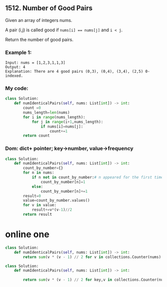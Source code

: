## 1512. Number of Good Pairs

Given an array of integers nums.

A pair (i,j) is called good if ```nums[i] == nums[j]``` and ```i < j```.

Return the number of good pairs.

### Example 1:
```
Input: nums = [1,2,3,1,1,3]
Output: 4
Explanation: There are 4 good pairs (0,3), (0,4), (3,4), (2,5) 0-indexed.
```


### My code:
```python
class Solution:
    def numIdenticalPairs(self, nums: List[int]) -> int:
        count =0
        nums_length=len(nums)
        for i in range(nums_length):
            for j in range(i+1,nums_length):
                if nums[i]=nums[j]:
                    count+=1
        return count
``` 

### Dom: dict+ pointer; key->number, value->frequency
```python
class Solution:
    def numIdenticalPairs(self, nums: List[int]) -> int:
        count_by_number={}
        for n in nums:
            if n not in count_by_number:# n appeared for the first time
                count_by_number[n]=1
            else:
                count_by_number[n]+=1
        result=0
        value=count_by_number.values()
        for v in value:
            result+=v*(v-1)//2
        return result
```
# online one
```python
class Solution:
    def numIdenticalPairs(self, nums: List[int]) -> int:
        return sum(v * (v - 1) // 2 for v in collections.Counter(nums).values())  # dict.values()  return value
```    

```python   
class Solution:
    def numIdenticalPairs(self, nums: List[int]) -> int:
        
        return sum(v * (v - 1) // 2 for key,v in collections.Counter(nums).items())  # dict.items() return key and value 
```    



